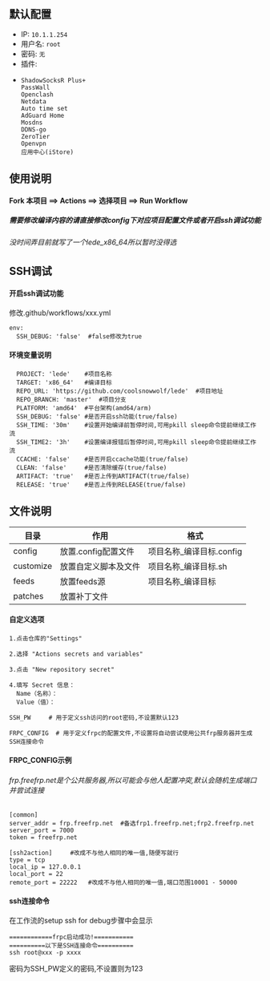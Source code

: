 ## 默认配置

- IP: `10.1.1.254`
- 用户名: `root`
- 密码: `无`
- 插件:
- ```
  ShadowSocksR Plus+
  PassWall
  Openclash
  Netdata
  Auto time set
  AdGuard Home
  Mosdns
  DDNS-go
  ZeroTier
  Openvpn
  应用中心(iStore)
  ```

## 使用说明

#### Fork 本项目  ==>  Actions  ==>  选择项目  ==>  Run Workflow
##### 需要修改编译内容的请直接修改config下对应项目配置文件或者开启ssh调试功能
###### 没时间弄目前就写了一个lede_x86_64所以暂时没得选

## SSH调试
#### 开启ssh调试功能
修改.github/workflows/xxx.yml
```
env:
  SSH_DEBUG: 'false'  #false修改为true
```
#### 环境变量说明
```
  PROJECT: 'lede'    #项目名称
  TARGET: 'x86_64'   #编译目标
  REPO_URL: 'https://github.com/coolsnowwolf/lede'  #项目地址
  REPO_BRANCH: 'master'  #项目分支
  PLATFORM: 'amd64'  #平台架构(amd64/arm)
  SSH_DEBUG: 'false' #是否开启ssh功能(true/false)
  SSH_TIME: '30m'    #设置开始编译前暂停时间,可用pkill sleep命令提前继续工作流
  SSH_TIME2: '3h'    #设置编译报错后暂停时间,可用pkill sleep命令提前继续工作流
  CCACHE: 'false'    #是否开启ccache功能(true/false)
  CLEAN: 'false'     #是否清除缓存(true/false)
  ARTIFACT: 'true'   #是否上传到ARTIFACT(true/false)
  RELEASE: 'true'    #是否上传到RELEASE(true/false)

```
## 文件说明
| 目录         |         作用        |格式                   |
| ------------| --------------------| --------------------|
| config      | 放置.config配置文件   |   项目名称_编译目标.config              |
| customize   | 放置自定义脚本及文件    |   项目名称_编译目标.sh             |
| feeds       | 放置feeds源           |    项目名称_编译目标            |
| patches     | 放置补丁文件           |                |


#### 自定义选项
```
1.点击仓库的"Settings"

2.选择 "Actions secrets and variables"

3.点击 "New repository secret"

4.填写 Secret 信息：
  Name（名称）：
  Value（值）：
```
```
SSH_PW     # 用于定义ssh访问的root密码,不设置默认123
```

```
FRPC_CONFIG  # 用于定义frpc的配置文件,不设置将自动尝试使用公共frp服务器并生成SSH连接命令
```

#### FRPC_CONFIG示例
###### frp.freefrp.net是个公共服务器,所以可能会与他人配置冲突,默认会随机生成端口并尝试连接
```
[common]
server_addr = frp.freefrp.net  #备选frp1.freefrp.net;frp2.freefrp.net
server_port = 7000
token = freefrp.net

[ssh2action]     #改成不与他人相同的唯一值,随便写就行
type = tcp
local_ip = 127.0.0.1
local_port = 22
remote_port = 22222   #改成不与他人相同的唯一值,端口范围10001 - 50000
```
#### ssh连接命令

在工作流的setup ssh for debug步骤中会显示
```
============frpc启动成功!===========
==========以下是SSH连接命令==========
ssh root@xxx -p xxxx
```
密码为SSH_PW定义的密码,不设置则为123

